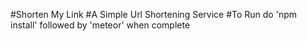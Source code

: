 #Shorten My Link
#A Simple Url Shortening Service
#To Run do 'npm install' followed by 'meteor' when complete
